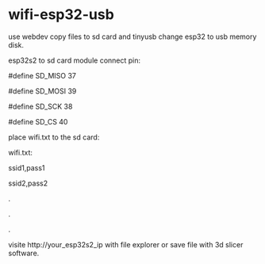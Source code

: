 # wifi-esp32-usb
use webdev copy files to sd card and tinyusb change esp32 to usb memory disk.

esp32s2 to sd card module connect pin:

#define SD_MISO  37

#define SD_MOSI  39

#define SD_SCK   38

#define SD_CS    40


place wifi.txt to the sd card:

wifi.txt:

ssid1,pass1

ssid2,pass2

.

.

.




visite http://your_esp32s2_ip with file explorer or save file with 3d slicer software.
